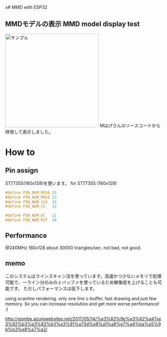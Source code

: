 x# MMD with ESP32
## MMDモデルの表示 MMD model display test

<img src="http://i.imgur.com/9LDjwK9.jpg" alt="サンプル" width="300">
Mはげさんのソースコードから拝借して表示しました。

# How to

## Pin assign
ST7735S(160x128)を使います。
for ST7735S (160x128)

```c
#define PIN_NUM_MISO 25
#define PIN_NUM_MOSI 23
#define PIN_NUM_CLK  19
#define PIN_NUM_CS   22

#define PIN_NUM_DC   21
#define PIN_NUM_RST  18
```


## Performance
@240MHz 160x128 about 30000 triangles/sec. not bad, not good.

## memo
このシステムはラインスキャン法を使っています。高速かつ少ないメモリで処理可能で、一ライン分のみのｚバッファを使っているため解像度を上げることも可能です。
ただしパフォーマンスは低下します。

using scanline rendering. only one line z-buffer, fast drawing and just few memory. So you can increase resolution and get more worse performance! :) 


http://gombe.azurewebsites.net/2017/05/14/%e3%83%9e%e3%82%a4%e3%82%b3%e3%83%b3%e3%81%a73d%e8%a1%a8%e7%a4%ba%e5%9b%b3%e8%a7%a3/
